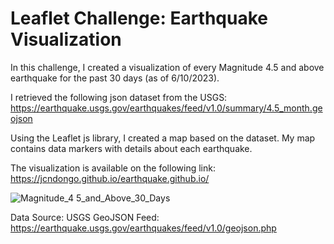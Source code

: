 # Leaflet Challenge: Earthquake Visualization

In this challenge, I created a visualization of every Magnitude 4.5 and above earthquake for the past 30 days (as of 6/10/2023).

I retrieved the following json dataset from the USGS: https://earthquake.usgs.gov/earthquakes/feed/v1.0/summary/4.5_month.geojson

Using the Leaflet js library, I created a map based on the dataset. My map contains data markers with details about each earthquake. 

The visualization is available on the following link: https://jcndongo.github.io/earthquake.github.io/

![Magnitude_4 5_and_Above_30_Days](https://github.com/JCNdongo/leaflet-challenge/assets/120480912/4176e408-9d5c-47b1-a46f-ffc582f34312)

Data Source: USGS GeoJSON Feed: https://earthquake.usgs.gov/earthquakes/feed/v1.0/geojson.php
